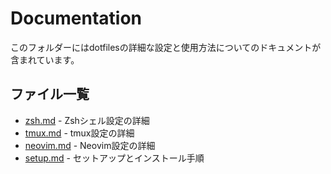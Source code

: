 # Documentation

このフォルダーにはdotfilesの詳細な設定と使用方法についてのドキュメントが含まれています。

## ファイル一覧

- [zsh.md](./zsh.md) - Zshシェル設定の詳細
- [tmux.md](./tmux.md) - tmux設定の詳細  
- [neovim.md](./neovim.md) - Neovim設定の詳細
- [setup.md](./setup.md) - セットアップとインストール手順